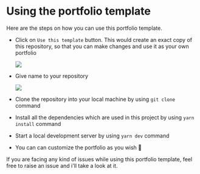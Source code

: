 # Using the portfolio template

Here are the steps on how you can use this portfolio template.

- Click on `Use this template` button. This would create an exact copy of this repository, so that you can make changes and use it as your own portfolio

  ![](https://imgur.com/HJ9h8f1.png)

- Give name to your repository

  ![](https://imgur.com/4yxBXpW.png)

- Clone the repository into your local machine by using `git clone` command

- Install all the dependencies which are used in this project by using `yarn install` command

- Start a local development server by using `yarn dev` command

- You can can customize the portfolio as you wish 🥳

If you are facing any kind of issues while using this portfolio template, feel free to raise an issue and i'll take a look at it.
